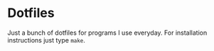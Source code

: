 
Dotfiles 
========

Just a bunch of dotfiles for programs I use everyday.
For installation instructions just type `make`.

